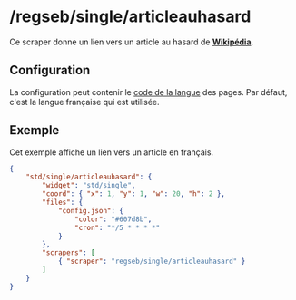 # /regseb/single/articleauhasard

Ce scraper donne un lien vers un article au hasard de
**[Wikipédia](//fr.wikipedia.org/)**.

## Configuration

La configuration peut contenir le
[code de la langue](//meta.wikimedia.org/wiki/List_of_Wikipedias/fr) des pages.
Par défaut, c'est la langue française qui est utilisée.

## Exemple

Cet exemple affiche un lien vers un article en français.

```JSON
{
    "std/single/articleauhasard": {
        "widget": "std/single",
        "coord": { "x": 1, "y": 1, "w": 20, "h": 2 },
        "files": {
            "config.json": {
                "color": "#607d8b",
                "cron": "*/5 * * * *"
            }
        },
        "scrapers": [
            { "scraper": "regseb/single/articleauhasard" }
        ]
    }
}
```
